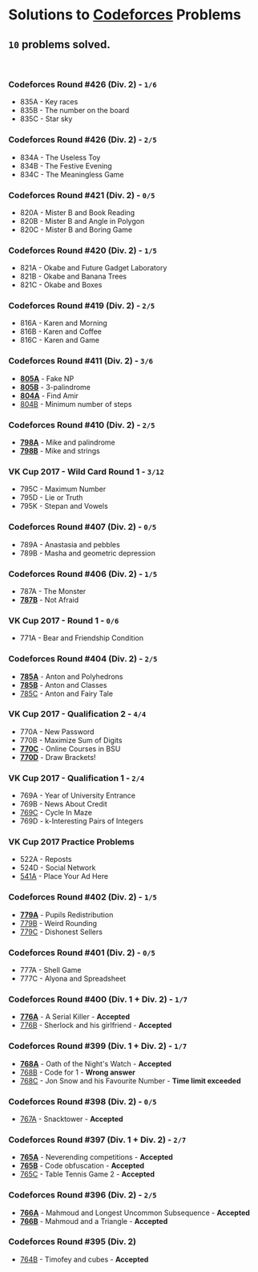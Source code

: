 # Solutions to [Codeforces](http://codeforces.com) Problems
## `10` problems solved.

<br>

### Codeforces Round #426 (Div. 2) - `1/6`
- 835A - Key races
- 835B - The number on the board
- 835C - Star sky

### Codeforces Round #426 (Div. 2) - `2/5`
- 834A - The Useless Toy
- 834B - The Festive Evening
- 834C - The Meaningless Game

### Codeforces Round #421 (Div. 2) - `0/5`
- 820A - Mister B and Book Reading
- 820B - Mister B and Angle in Polygon
- 820C - Mister B and Boring Game

### Codeforces Round #420 (Div. 2) - `1/5`
- 821A - Okabe and Future Gadget Laboratory
- 821B - Okabe and Banana Trees
- 821C - Okabe and Boxes

### Codeforces Round #419 (Div. 2) - `2/5`
- 816A - Karen and Morning
- 816B - Karen and Coffee
- 816C - Karen and Game

### Codeforces Round #411 (Div. 2) - `3/6`
- **[805A](https://github.com/kantuni/Codeforces/tree/master/805A)** - Fake NP
- **[805B](https://github.com/kantuni/Codeforces/tree/master/805B)** - 3-palindrome
- **[804A](https://github.com/kantuni/Codeforces/tree/master/804A)** - Find Amir
- [804B](https://github.com/kantuni/Codeforces/tree/master/804B) - Minimum number of steps

### Codeforces Round #410 (Div. 2) - `2/5`
- **[798A](https://github.com/kantuni/Codeforces/tree/master/798A)** - Mike and palindrome
- **[798B](https://github.com/kantuni/Codeforces/tree/master/798B)** - Mike and strings

### VK Cup 2017 - Wild Card Round 1 - `3/12`
- 795C - Maximum Number
- 795D - Lie or Truth
- 795K - Stepan and Vowels

### Codeforces Round #407 (Div. 2) - `0/5`
- 789A - Anastasia and pebbles
- 789B - Masha and geometric depression

### Codeforces Round #406 (Div. 2) - `1/5`
- 787A - The Monster
- **[787B](https://github.com/kantuni/Codeforces/blob/master/787B)** - Not Afraid

### VK Cup 2017 - Round 1 - `0/6`
- 771A - Bear and Friendship Condition

### Codeforces Round #404 (Div. 2) - `2/5`
- **[785A](https://github.com/kantuni/Codeforces/blob/master/785A)** - Anton and Polyhedrons
- **[785B](https://github.com/kantuni/Codeforces/blob/master/785B)** - Anton and Classes
- [785C](https://github.com/kantuni/Codeforces/blob/master/785C) - Anton and Fairy Tale

### VK Cup 2017 - Qualification 2 - `4/4`
- 770A - New Password
- 770B - Maximize Sum of Digits
- **[770C](https://github.com/kantuni/Codeforces/tree/master/770C)** - Online Courses in BSU
- **[770D](https://github.com/kantuni/Codeforces/tree/master/770D)** - Draw Brackets!

### VK Cup 2017 - Qualification 1 - `2/4`
- 769A - Year of University Entrance
- 769B - News About Credit
- [769C](https://github.com/kantuni/Codeforces/tree/master/769C) - Cycle In Maze
- 769D - k-Interesting Pairs of Integers

### VK Cup 2017 Practice Problems
- 522A - Reposts
- 524D - Social Network
- [541A](https://github.com/kantuni/Codeforces/tree/master/541A) - Place Your Ad Here

### Codeforces Round #402 (Div. 2) - `1/5`
- **[779A](https://github.com/kantuni/Codeforces/tree/master/779A)** - Pupils Redistribution
- [779B](https://github.com/kantuni/Codeforces/tree/master/779B) - Weird Rounding
- [779C](https://github.com/kantuni/Codeforces/tree/master/779C) - Dishonest Sellers

### Codeforces Round #401 (Div. 2) - `0/5`
- 777A - Shell Game
- 777C - Alyona and Spreadsheet

### Codeforces Round #400 (Div. 1 + Div. 2) - `1/7`
- **[776A](https://github.com/kantuni/Codeforces/tree/master/776A)** - A Serial Killer - **Accepted**
- [776B](https://github.com/kantuni/Codeforces/tree/master/776A) - Sherlock and his girlfriend - **Accepted**

### Codeforces Round #399 (Div. 1 + Div. 2) - `1/7`
- **[768A](https://github.com/kantuni/Codeforces/tree/master/768A)** - Oath of the Night's Watch - **Accepted**
- [768B](https://github.com/kantuni/Codeforces/tree/master/768B) - Code for 1 - **Wrong answer**
- [768C](https://github.com/kantuni/Codeforces/tree/master/768C) - Jon Snow and his Favourite Number - **Time limit exceeded**

### Codeforces Round #398 (Div. 2) - `0/5`
- [767A](https://github.com/kantuni/Codeforces/tree/master/767A) - Snacktower - **Accepted**

### Codeforces Round #397 (Div. 1 + Div. 2) - `2/7`
- **[765A](https://github.com/kantuni/Codeforces/tree/master/765A)** - Neverending competitions - **Accepted**
- **[765B](https://github.com/kantuni/Codeforces/tree/master/765B)** - Code obfuscation - **Accepted**
- [765C](https://github.com/kantuni/Codeforces/tree/master/765C) - Table Tennis Game 2 - **Accepted**

### Codeforces Round #396 (Div. 2) - `2/5`
- **[766A](https://github.com/kantuni/Codeforces/tree/master/766A)** - Mahmoud and Longest Uncommon Subsequence - **Accepted**
- **[766B](https://github.com/kantuni/Codeforces/tree/master/766B)** - Mahmoud and a Triangle - **Accepted**

### Codeforces Round #395 (Div. 2)
- [764B](https://github.com/kantuni/Codeforces/tree/master/764B) - Timofey and cubes - **Accepted**
